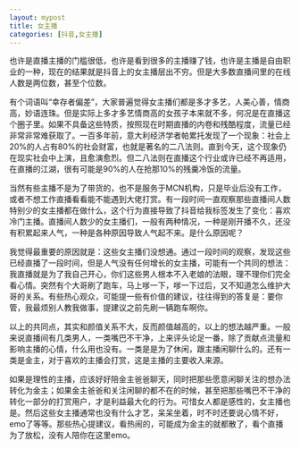 ```yaml
---
layout: mypost
title: 女主播
categories: [抖音,女主播]
---
```


也许是直播主播的门槛很低，也许是看到很多的主播赚了钱，也许是主播是自由职业的一种，现在的结果就是抖音上的女主播层出不穷。但是大多数直播间里的在线人数是两位数，甚至个位数。

有个词语叫“幸存者偏差”，大家普遍觉得女主播们都是多才多艺，人美心善，情商高，妙语连珠。但是实际上多才多艺情商高的女孩子本来就不多，何况是在直播这个圈子里。如果不具备这些特质，按照现在时期直播的内卷和残酷程度，流量已经非常非常难获取了。一百多年前，意大利经济学者帕累托发现了一个现象：社会上20%的人占有80%的社会财富，也就是著名的二八法则。直到今天，这个现象仍在现实社会中上演，且愈演愈烈。但二八法则在直播这个行业或许已经不再适用，在直播的江湖，很有可能是90%的人在抢那10%的残羹冷饭的流量。

当然有些主播不是为了带货的，也不是服务于MCN机构，只是毕业后没有工作，或者不想工作直播看看能不能遇到大佬打赏。有一段时间一直观察那些直播间人数特别少的女主播都在做什么，这个行为直接导致了抖音给我标签发生了变化：喜欢冷门主播。直播间人数少的女主播们，一般有两种情况，一种是刚开播不久，还没有积累起来人气，一种是各种原因导致人气起不来。是什么原因呢？

我觉得最重要的原因就是：这些女主播们没想通。通过一段时间的观察，发现这些已经直播了一段时间，但是人气没有任何增长的女主播，可能有一个共同的想法：我直播就是为了我自己开心，你们这些男人根本不入老娘的法眼，理不理你们完全看心情。突然有个大哥刷了跑车，马上嗲一下，嗲一下过后，又不知道怎么维护大哥的关系。有些热心观众，可能提一些有价值的建议，往往得到的答复是：要你管，我最烦别人教我做事，提建议之前先刷一辆跑车啊你。

以上的共同点，其实和颜值关系不大，反而颜值越高的，以上的想法越严重。一般来说直播间有几类男人，一类嘴巴不干净，上来评头论足一番，除了贡献点流量和影响主播的心情，什么用也没有。一类是是为了休闲，跟主播闲聊什么的。还有一类是金主，对于喜欢的主播会打赏，这是主播的主要收入来源。

如果是理性的主播，应该好好陪金主爸爸聊天，同时把那些愿意闲聊关注的想办法转化为金主；如果金主爸爸和关注闲聊的都不在的时候，甚至把那些嘴巴不干净的转化一部分的打赏用户，才是利益最大化的行为。可惜女人都是感性的，女主播也是。然后这些女主播通常也没有什么才艺，呆呆坐着，时不时还要说心情不好，emo了等等。那些热心提建议，看热闹的，可能成为金主的就都散了，看个直播为了放松，没有人陪你在这里emo。
